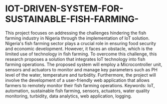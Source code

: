 # IOT-DRIVEN-SYSTEM-FOR-SUSTAINABLE-FISH-FARMING-

This project focuses on addressing the challenges hindering the fish farming industry in Nigeria through the implementation of IoT solution. Nigeria's fish farming sector plays a crucial role in ensuring food security and economic development. However, it faces an obstacle, which is the limited use of technology in fish farming. To overcome this challenge, this research proposes a solution that integrates IoT technology into fish farming operations. The proposed system will employ a Microcontroller unit, sensors and actuators to monitor and manage key parameters such as PH level of the water, temperature and turbidity. Furthermore, the project will involve the development of a user-friendly web application that allows farmers to remotely monitor their fish farming operations. Keywords: IoT, automation, sustainable fish farming, sensors, actuators, water quality monitoring, turbidity, data analytics, web application, logging.
